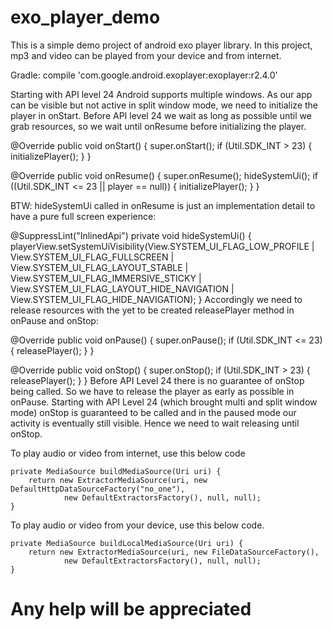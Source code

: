 # exo_player_demo

This is a simple demo project of android exo player library. 
In this project, mp3 and video can be played from your device and from internet.

Gradle: compile 'com.google.android.exoplayer:exoplayer:r2.4.0'

Starting with API level 24 Android supports multiple windows. 
As our app can be visible but not active in split window mode, 
we need to initialize the player in onStart. Before API level 24 
we wait as long as possible until we grab resources, 
so we wait until onResume before initializing the player.

@Override
public void onStart() {
 super.onStart();
 if (Util.SDK_INT > 23) {
   initializePlayer();
 }
}

@Override
public void onResume() {
 super.onResume();
 hideSystemUi();
 if ((Util.SDK_INT <= 23 || player == null)) {
   initializePlayer();
 }
}

BTW: hideSystemUi called in onResume is just an implementation detail 
to have a pure full screen experience:

@SuppressLint("InlinedApi")
private void hideSystemUi() {
 playerView.setSystemUiVisibility(View.SYSTEM_UI_FLAG_LOW_PROFILE
     | View.SYSTEM_UI_FLAG_FULLSCREEN
     | View.SYSTEM_UI_FLAG_LAYOUT_STABLE
     | View.SYSTEM_UI_FLAG_IMMERSIVE_STICKY
     | View.SYSTEM_UI_FLAG_LAYOUT_HIDE_NAVIGATION
     | View.SYSTEM_UI_FLAG_HIDE_NAVIGATION);
}
Accordingly we need to release resources with the yet to be created releasePlayer 
method in onPause and onStop:

@Override
public void onPause() {
 super.onPause();
 if (Util.SDK_INT <= 23) {
   releasePlayer();
 }
}

@Override
public void onStop() {
 super.onStop();
 if (Util.SDK_INT > 23) {
   releasePlayer();
 }
}
Before API Level 24 there is no guarantee of onStop being called. 
So we have to release the player as early as possible in onPause. 
Starting with API Level 24 (which brought multi and split window mode) 
onStop is guaranteed to be called and in the paused mode our activity is eventually still visible.
 Hence we need to wait releasing until onStop.

To play audio or video from internet, use this below code

    private MediaSource buildMediaSource(Uri uri) {
        return new ExtractorMediaSource(uri, new DefaultHttpDataSourceFactory("no_one"),
                new DefaultExtractorsFactory(), null, null);
    }
  
To play audio or video from your device, use this below code.

    private MediaSource buildLocalMediaSource(Uri uri) {
        return new ExtractorMediaSource(uri, new FileDataSourceFactory(),
                new DefaultExtractorsFactory(), null, null);
    }


# Any help will be appreciated


